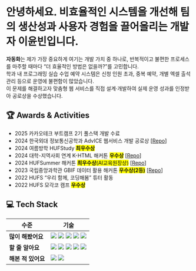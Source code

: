 # 안녕하세요. 비효율적인 시스템을 개선해 팀의 생산성과 사용자 경험을 끌어올리는 개발자 이윤빈입니다.  
**자동화**는 제가 가장 중요하게 여기는 개발 가치 중 하나로, 반복적이고 불편한 프로세스를 마주할 때마다 “더 효율적인 방법은 없을까?”를 고민합니다.  
학과 내 프로그래밍 실습 수업 예약 시스템은 신청 인원 초과, 중복 예약, 개별 엑셀 출석 관리 등으로 운영에 불편함이 많았습니다.  
이 문제를 해결하고자 맞춤형 웹 서비스를 직접 설계·개발하여 실제 운영 성과를 인정받아 공로상을 수상했습니다.  


## 🏆 Awards & Activities
- 2025 카카오테크 부트캠프 2기 풀스택 개발 수료
- 2024 한국외대 정보통신공학과 AdvICE 웹서비스 개발 공로상 [[Repo](https://github.com/ICE-AdvICE/advICE-web)]
- 2024 여름방학 HUFStudy <span style="background-color: #FFFF00">**최우수상**</span>
- 2024 대학-지역사회 연계 K-HTML 해커톤 <span style="background-color: #FFFF00">**우수상**</span> [[Repo](https://github.com/K-HTML-ICE/Atthi)]
- 2024 HUFSummer 해커톤 <span style="background-color: #FFFF00">**최우수상**(AI교육원장상)</span> [[Repo](https://github.com/HUFSummer/Hufs-Summer-Hackathon)]
- 2023 국립중앙과학관 GBIF 데이터 활용 해커톤 <span style="background-color: #FFFF00">**우수상(2등)**</span> [[Repo](https://github.com/GBIF-smartpark/SmartPark)]
- 2022 HUFS “우리 함께, 코딩해봄” 튜터 활동
- 2022 HUFS 모각코 캠프 <span style="background-color: #FFFF00">**우수상**</span>

## 💻 Tech Stack

| 수준 | 기술 |
|------|------|
| **많이 해봤어요** | 	<img src="https://img.shields.io/badge/-Java-007396?style=flat-square&logo=java&logoColor=white"/> <img src="https://img.shields.io/badge/-Spring Boot-6DB33F?style=flat-square&logo=springboot&logoColor=white"/> <img src="https://img.shields.io/badge/-JPA-59666C?style=flat-square&logo=hibernate&logoColor=white"/> <img src="https://img.shields.io/badge/-MySQL-4479A1?style=flat-square&logo=mysql&logoColor=white"/> <img src="https://img.shields.io/badge/-Redis-DC382D?style=flat-square&logo=redis&logoColor=white"/>|
| **할 줄 알아요** | <img src="https://img.shields.io/badge/-Python-3776AB?style=flat-square&logo=python&logoColor=white"/> <img src="https://img.shields.io/badge/-JavaScript-F7DF1E?style=flat-square&logo=javascript&logoColor=black"/> <img src="https://img.shields.io/badge/-HTML-E34F26?style=flat-square&logo=html5&logoColor=white"/> <img src="https://img.shields.io/badge/-CSS-1572B6?style=flat-square&logo=css3&logoColor=white"/> <img src="https://img.shields.io/badge/-React-61DAFB?style=flat-square&logo=react&logoColor=black"/> |
| **해본 적 있어요** | <img src="https://img.shields.io/badge/-Dart-0175C2?style=flat-square&logo=dart&logoColor=white"/> <img src="https://img.shields.io/badge/-Flutter-02569B?style=flat-square&logo=flutter&logoColor=white"/> |
